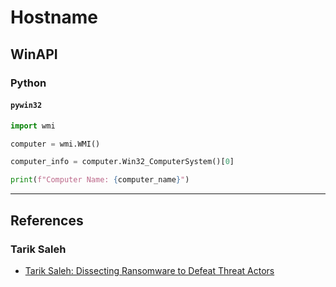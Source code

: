# Hostname

## WinAPI

### Python

#### `pywin32`

```python
import wmi

computer = wmi.WMI()

computer_info = computer.Win32_ComputerSystem()[0]

print(f"Computer Name: {computer_name}")
```

---
## References

### Tarik Saleh

- [Tarik Saleh: Dissecting Ransomware to Defeat Threat Actors](https://www.issa.org/wp-content/uploads/2020/02/ISSA-Webinar_Mar11_2020_compressed.pdf)